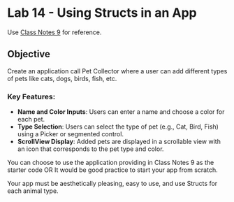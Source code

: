 # Lab 14 - Using Structs in an App

Use [Class Notes 9](
https://github.com/lmansfieldPC/iOSAppDevelopment/blob/main/Class_Notes9_UsingStructsInApps.md) for reference.

## Objective 
Create an application call Pet Collector where a user can add different types of pets like cats, dogs, birds, fish, etc.

### Key Features:
- **Name and Color Inputs**: Users can enter a name and choose a color for each pet.
- **Type Selection**: Users can select the type of pet (e.g., Cat, Bird, Fish) using a Picker or segmented control.
- **ScrollView Display**: Added pets are displayed in a scrollable view with an icon that corresponds to the pet type and color.

You can choose to use the application providing in Class Notes 9 as the starter code OR It would be good practice to start your app from scratch. 

Your app must be aesthetically pleasing, easy to use, and use Structs for each animal type.
